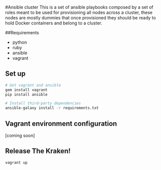 #Ansible cluster
This is a set of ansible playbooks composed by a set of roles meant to be used for provisioning all nodes across a cluster, these nodes are mostly dummies that once provisioned they should be ready to hold Docker containers and belong to a cluster.

##Requirements
* python
* ruby
* ansible
* vagrant

## Set up

```bash
# Get vagrant and ansible
gem install vagrant
pip install ansible

# Install third-party dependencies
ansible-galaxy install -r requirements.txt
```

## Vagrant environment configuration
[coming soon]

## Release The Kraken!

```bash
vagrant up
```
